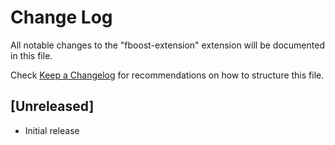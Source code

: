 # Change Log

All notable changes to the "fboost-extension" extension will be documented in this file.

Check [Keep a Changelog](http://keepachangelog.com/) for recommendations on how to structure this file.

## [Unreleased]

- Initial release